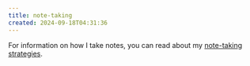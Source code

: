 ```yaml
---
title: note-taking
created: 2024-09-18T04:31:36
---
```


For information on how I take notes, you can read about my [note-taking strategies](../notes/note-taking-strategy.md).
